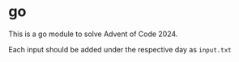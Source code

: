 # go

This is a go module to solve Advent of Code 2024.

Each input should be added under the respective day as `input.txt`
